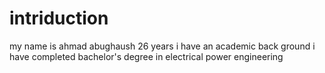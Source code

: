 # intriduction
my name is ahmad abughaush 26 years i have an academic back ground i have completed bachelor's degree in electrical power engineering
